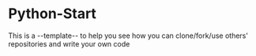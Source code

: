 # Python-Start

This is a --template-- to help you see how you can clone/fork/use others' repositories and write your own code
